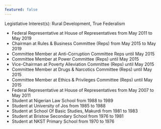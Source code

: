 ```yaml
---
featured: false
---
```

Legistlative Interest(s): Rural Development, True Federalism

* Federal Representative at House of Representatives from May 2011 to May 2019
* Chairman at Rules & Business Committee (Reps) from May 2015 to May 2019
* Committee Member at Anti-Corruption Committee Reps until May 2015
* Committee Member at Power Committee (Reps) until May 2015
* Vice-Chairman at Poverty Alleviation Committee (Reps) until May 2015
* Committee Member at Drugs & Narcotics Committee (Reps) until May 2015
* Committee Member at Ethics & Privileges Committee (Reps) until May 2015
* Federal Representative at House of Representatives from May 2007 to May 2011
* Student at Nigerian Law School from 1988 to 1989
* Student at University of Jos from 1985 to 1988
* Student at School Of Basic Studies, Makurdi from 1981 to 1983
* Student at Bristow Secondary School from 1976 to 1981
* Student at NKST Primary School from 1970 to 1976

